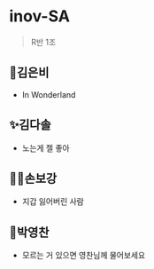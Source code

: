 # inov-SA
> R반 1조


## 🌌김은비
+ In Wonderland


## ✨김다솔
+ 노는게 젤 좋아


## 👊🏻손보강
+ 지갑 잃어버린 사람


## 🚗박영찬
+ 모르는 거 있으면 영찬님께 물어보세요